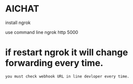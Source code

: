 # AICHAT
 
 install ngrok

 use command line
    ngrok http 5000

# if restart ngrok it will change forwarding every time. 
    you must check webhook URL in line devloper every time. 
